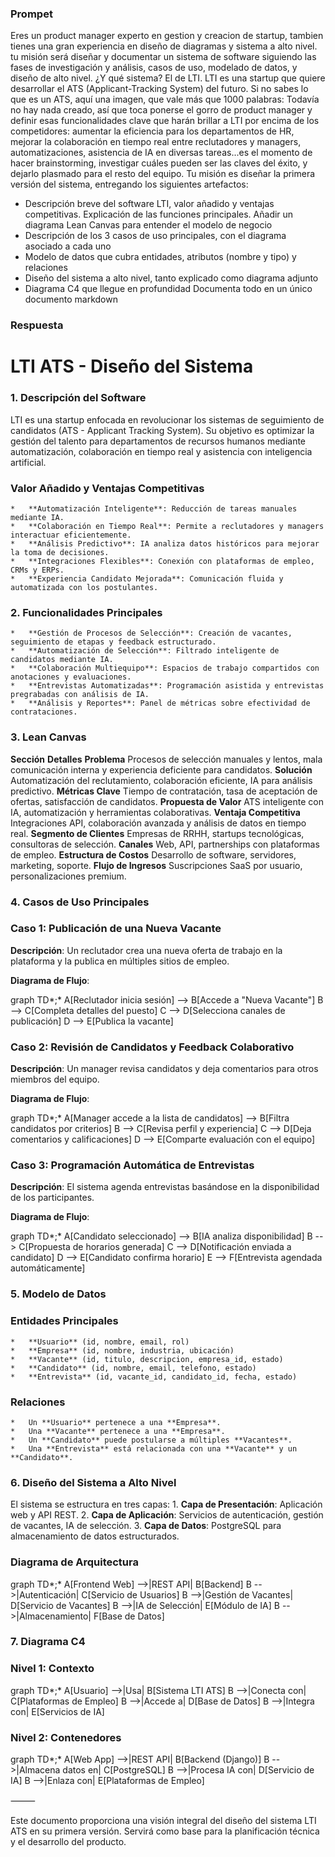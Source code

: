 ### Prompet
Eres un product manager experto en gestion y creacion de startup, tambien tienes una gran experiencia en diseño de diagramas y sistema a alto nivel. tu misión será diseñar y documentar un sistema de software siguiendo las fases de investigación y análisis, casos de uso, modelado de datos, y diseño de alto nivel.
¿Y qué sistema? El de LTI.
LTI es una startup que quiere desarrollar el ATS (Applicant-Tracking System) del futuro. Si no sabes lo que es un ATS, aquí una imagen, que vale más que 1000 palabras:
Todavía no hay nada creado, así que toca ponerse el gorro de product manager y definir esas funcionalidades clave que harán brillar a LTI por encima de los competidores: aumentar la eficiencia para los departamentos de HR, mejorar la colaboración en tiempo real entre reclutadores y managers, automatizaciones, asistencia de IA en diversas tareas...es el momento de hacer brainstorming, investigar cuáles pueden ser las claves del éxito, y dejarlo plasmado para el resto del equipo.
Tu misión es diseñar la primera versión del sistema, entregando los siguientes artefactos:
* Descripción breve del software LTI, valor añadido y ventajas competitivas. Explicación de las funciones principales. Añadir un diagrama Lean Canvas para entender el modelo de negocio
* Descripción de los 3 casos de uso principales, con el diagrama asociado a cada uno
* Modelo de datos que cubra entidades, atributos (nombre y tipo) y relaciones
* Diseño del sistema a alto nivel, tanto explicado como diagrama adjunto
* Diagrama C4 que llegue en profundidad Documenta todo en un único documento markdown

### Respuesta

# LTI ATS - Diseño del Sistema

### 1. Descripción del Software

LTI es una startup enfocada en revolucionar los sistemas de seguimiento de candidatos (ATS - Applicant Tracking System). Su objetivo es optimizar la gestión del talento para departamentos de recursos humanos mediante automatización, colaboración en tiempo real y asistencia con inteligencia artificial.

### Valor Añadido y Ventajas Competitivas
	* 	**Automatización Inteligente**: Reducción de tareas manuales mediante IA.
	* 	**Colaboración en Tiempo Real**: Permite a reclutadores y managers interactuar eficientemente.
	* 	**Análisis Predictivo**: IA analiza datos históricos para mejorar la toma de decisiones.
	* 	**Integraciones Flexibles**: Conexión con plataformas de empleo, CRMs y ERPs.
	* 	**Experiencia Candidato Mejorada**: Comunicación fluida y automatizada con los postulantes.

### 2. Funcionalidades Principales
	* 	**Gestión de Procesos de Selección**: Creación de vacantes, seguimiento de etapas y feedback estructurado.
	* 	**Automatización de Selección**: Filtrado inteligente de candidatos mediante IA.
	* 	**Colaboración Multiequipo**: Espacios de trabajo compartidos con anotaciones y evaluaciones.
	* 	**Entrevistas Automatizadas**: Programación asistida y entrevistas pregrabadas con análisis de IA.
	* 	**Análisis y Reportes**: Panel de métricas sobre efectividad de contrataciones.

### 3. Lean Canvas

**Sección**	**Detalles**
**Problema**	Procesos de selección manuales y lentos, mala comunicación interna y experiencia deficiente para candidatos.
**Solución**	Automatización del reclutamiento, colaboración eficiente, IA para análisis predictivo.
**Métricas Clave**	Tiempo de contratación, tasa de aceptación de ofertas, satisfacción de candidatos.
**Propuesta de Valor**	ATS inteligente con IA, automatización y herramientas colaborativas.
**Ventaja Competitiva**	Integraciones API, colaboración avanzada y análisis de datos en tiempo real.
**Segmento de Clientes**	Empresas de RRHH, startups tecnológicas, consultoras de selección.
**Canales**	Web, API, partnerships con plataformas de empleo.
**Estructura de Costos**	Desarrollo de software, servidores, marketing, soporte.
**Flujo de Ingresos**	Suscripciones SaaS por usuario, personalizaciones premium.

### 4. Casos de Uso Principales

### Caso 1: Publicación de una Nueva Vacante

**Descripción**: Un reclutador crea una nueva oferta de trabajo en la plataforma y la publica en múltiples sitios de empleo.

**Diagrama de Flujo**:

graph TD*;*
    A[Reclutador inicia sesión] --> B[Accede a "Nueva Vacante"]
    B --> C[Completa detalles del puesto]
    C --> D[Selecciona canales de publicación]
    D --> E[Publica la vacante]

### Caso 2: Revisión de Candidatos y Feedback Colaborativo

**Descripción**: Un manager revisa candidatos y deja comentarios para otros miembros del equipo.

**Diagrama de Flujo**:

graph TD*;*
    A[Manager accede a la lista de candidatos] --> B[Filtra candidatos por criterios]
    B --> C[Revisa perfil y experiencia]
    C --> D[Deja comentarios y calificaciones]
    D --> E[Comparte evaluación con el equipo]

### Caso 3: Programación Automática de Entrevistas

**Descripción**: El sistema agenda entrevistas basándose en la disponibilidad de los participantes.

**Diagrama de Flujo**:

graph TD*;*
    A[Candidato seleccionado] --> B[IA analiza disponibilidad]
    B --> C[Propuesta de horarios generada]
    C --> D[Notificación enviada a candidato]
    D --> E[Candidato confirma horario]
    E --> F[Entrevista agendada automáticamente]

### 5. Modelo de Datos

### Entidades Principales
	* 	**Usuario** (id, nombre, email, rol)
	* 	**Empresa** (id, nombre, industria, ubicación)
	* 	**Vacante** (id, titulo, descripcion, empresa_id, estado)
	* 	**Candidato** (id, nombre, email, telefono, estado)
	* 	**Entrevista** (id, vacante_id, candidato_id, fecha, estado)

### Relaciones
	* 	Un **Usuario** pertenece a una **Empresa**.
	* 	Una **Vacante** pertenece a una **Empresa**.
	* 	Un **Candidato** puede postularse a múltiples **Vacantes**.
	* 	Una **Entrevista** está relacionada con una **Vacante** y un **Candidato**.

### 6. Diseño del Sistema a Alto Nivel

El sistema se estructura en tres capas:
	1.	**Capa de Presentación**: Aplicación web y API REST.
	2.	**Capa de Aplicación**: Servicios de autenticación, gestión de vacantes, IA de selección.
	3.	**Capa de Datos**: PostgreSQL para almacenamiento de datos estructurados.

### Diagrama de Arquitectura

graph TD*;*
    A[Frontend Web] -->|REST API| B[Backend]
    B -->|Autenticación| C[Servicio de Usuarios]
    B -->|Gestión de Vacantes| D[Servicio de Vacantes]
    B -->|IA de Selección| E[Módulo de IA]
    B -->|Almacenamiento| F[Base de Datos]

### 7. Diagrama C4

### Nivel 1: Contexto

graph TD*;*
    A[Usuario] -->|Usa| B[Sistema LTI ATS]
    B -->|Conecta con| C[Plataformas de Empleo]
    B -->|Accede a| D[Base de Datos]
    B -->|Integra con| E[Servicios de IA]

### Nivel 2: Contenedores

graph TD*;*
    A[Web App] -->|REST API| B[Backend (Django)]
    B -->|Almacena datos en| C[PostgreSQL]
    B -->|Procesa IA con| D[Servicio de IA]
    B -->|Enlaza con| E[Plataformas de Empleo]



⸻

Este documento proporciona una visión integral del diseño del sistema LTI ATS en su primera versión. Servirá como base para la planificación técnica y el desarrollo del producto.


